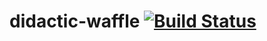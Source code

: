 # didactic-waffle [![Build Status](https://travis-ci.org/thatycosta/spring-petclinic.svg?branch=master)](https://travis-ci.org/thatycosta/spring-petclinic)
